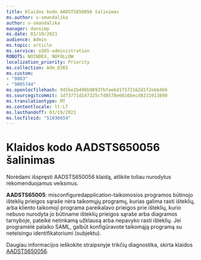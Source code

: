 ```yaml
---
title: Klaidos kodo AADSTS650056 šalinimas
ms.author: v-smandalika
author: v-smandalika
manager: dansimp
ms.date: 03/19/2021
audience: Admin
ms.topic: article
ms.service: o365-administration
ROBOTS: NOINDEX, NOFOLLOW
localization_priority: Priority
ms.collection: Adm_O365
ms.custom:
- "9803"
- "9005744"
ms.openlocfilehash: 945be2b496b98937bfae6d1f573162d1f2ebb4b6
ms.sourcegitcommit: 1d73771d147325cfd8578e6816becd8331913890
ms.translationtype: MT
ms.contentlocale: lt-LT
ms.lasthandoff: 03/19/2021
ms.locfileid: "51036654"
---
```

# <a name="troubleshoot-error-code-aadsts650056"></a>Klaidos kodo AADSTS650056 šalinimas

Norėdami išspręsti AADSTS650056 klaidą, atlikite toliau nurodytus rekomenduojamus veiksmus.

**AADSTS65005**: misconfiguredapplication-taikomosios programos būtinojo išteklių prieigos sąraše nėra taikomųjų programų, kurias galima rasti išteklių, arba kliento taikomoji programa pareikalavo prieigos prie išteklių, kurio nebuvo nurodyta jo būtiname išteklių prieigos sąraše arba diagramos tarnyboje, pateikė netinkamą užklausą arba nepavyko rasti išteklių. Jei programėlė palaiko SAML, galbūt konfigūravote taikomąją programą su neteisingu identifikatoriumi (subjektu).

Daugiau informacijos ieškokite straipsnyje trikčių diagnostika, skirta klaidos [AADSTS650056](https://docs.microsoft.com/troubleshoot/azure/active-directory/error-code-aadsts650056-misconfigured-app).
